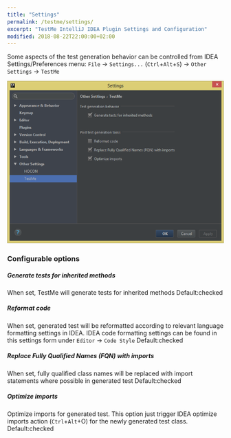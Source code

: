 ```yaml
---
title: "Settings"
permalink: /testme/settings/
excerpt: "TestMe IntelliJ IDEA Plugin Settings and Configuration"
modified: 2018-08-22T22:00:00+02:00
---
```


Some aspects of the test generation behavior can be controlled from IDEA Settings/Preferences menu: `File` -> `Settings...` (`Ctrl`+`Alt`+`S`) -> `Other Settings` -> `TestMe`

![TestMe Settings](/assets/images/testme-settings.png)

### Configurable options

##### Generate tests for inherited methods

When set, TestMe will generate tests for inherited methods
Default:checked

##### Reformat code

When set, generated test will be reformatted according to relevant language formatting settings in IDEA.
IDEA code formatting settings can be found in this settings form under `Editor` -> `Code Style`
Default:checked

##### Replace Fully Qualified Names (FQN) with imports

When set, fully qualified class names will be replaced with import statements where possible in generated test
Default:checked

##### Optimize imports

Optimize imports for generated test. This option just trigger IDEA optimize imports action (`Ctrl`+`Alt`+O) for the newly generated test class.
Default:checked